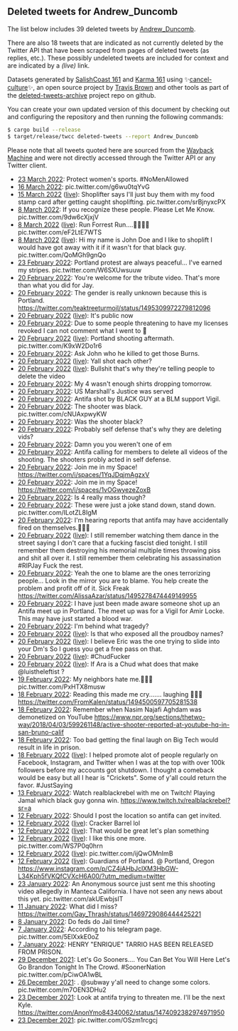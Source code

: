 ## Deleted tweets for Andrew_Duncomb

The list below includes 39 deleted tweets by
[Andrew_Duncomb](https://twitter.com/Andrew_Duncomb).

There are also 18 tweets that are indicated as not currently
deleted by the Twitter API that have been scraped from pages of deleted tweets (as replies, etc.).
These possibly undeleted tweets are included for context and are indicated by a _(live)_ link.


Datasets generated by [SalishCoast 161](https://twitter.com/SalishCoastA) and [Karma 161](https://twitter.com/KarmaOneSixOne)
using ✨[cancel-culture](https://github.com/travisbrown/cancel-culture)✨, an open source project by [Travis Brown](https://twitter.com/travisbrown) 
and other tools as part of the [deleted-tweets-archive](https://github.com/salcoast/deleted-tweets-archive/) project repo on github.

You can create your own updated version of this document by checking out and configuring the
repository and then running the following commands:

```bash
$ cargo build --release
$ target/release/twcc deleted-tweets --report Andrew_Duncomb
```

Please note that all tweets quoted here are sourced from the
[Wayback Machine](https://web.archive.org) and were not directly accessed through the Twitter API or
any Twitter client.

* [23 March 2022](https://web.archive.org/web/20220323054000/https://twitter.com/Andrew_Duncomb/status/1506505938064224259): Protect women's sports.  #NoMenAllowed
* [16 March 2022](https://web.archive.org/web/20220316063657/https://twitter.com/Andrew_Duncomb/status/1503983577574244355): pic.twitter.com/g6wu0tqYvG
* [15 March 2022](https://web.archive.org/web/20220316063657/https://twitter.com/Andrew_Duncomb/status/1503983577574244355) ([live](https://twitter.com/Andrew_Duncomb/status/1503662577443692544)): Shoplifter says I'll just buy them with my food stamp card after getting caught shoplifting. pic.twitter.com/srBjnyxcPX
* [ 8 March 2022](https://web.archive.org/web/20220308082454/https://twitter.com/Andrew_Duncomb/status/1501111532721106944): If you recognize these people. Please Let Me Know. pic.twitter.com/9dw6cXjxjV
* [ 8 March 2022](https://web.archive.org/web/20220308082454/https://twitter.com/Andrew_Duncomb/status/1501111532721106944) ([live](https://twitter.com/Andrew_Duncomb/status/1501111172275138562)): Run Forrest Run....🏃‍♀️🏃‍♂️ pic.twitter.com/eF2LtE7WTS
* [ 8 March 2022](https://web.archive.org/web/20220308082454/https://twitter.com/Andrew_Duncomb/status/1501111532721106944) ([live](https://twitter.com/Andrew_Duncomb/status/1501100610115964928)): Hi my name is John Doe and I like to shoplift  I would have got away with it if it wasn't for that black guy. pic.twitter.com/QoMGh9gnQo
* [23 February 2022](https://web.archive.org/web/20220223122823/https://twitter.com/Andrew_Duncomb/status/1496460628990566400): Portland protest are always peaceful... I've earned my stripes. pic.twitter.com/W6SXUwsuuw
* [20 February 2022](https://web.archive.org/web/20220220171833/https://twitter.com/Andrew_Duncomb/status/1495446484153634818): You're welcome for the tribute video. That's more than what you did for Jay.
* [20 February 2022](https://web.archive.org/web/20220220101951/https://twitter.com/Andrew_Duncomb/status/1495341123669159942): The gender is really unknown because this is Portland. https://twitter.com/teaktreeturmoil/status/1495309972279812096
* [20 February 2022](https://web.archive.org/web/20220220171833/https://twitter.com/Andrew_Duncomb/status/1495446484153634818) ([live](https://twitter.com/Andrew_Duncomb/status/1495340401586180096)): It's public now
* [20 February 2022](https://web.archive.org/web/20220220101610/https://twitter.com/Andrew_Duncomb/status/1495340185025859584): Due to some people threatening to have my licenses revoked I can not comment what I went to 🤣
* [20 February 2022](https://web.archive.org/web/20220220101610/https://twitter.com/Andrew_Duncomb/status/1495340185025859584) ([live](https://twitter.com/Andrew_Duncomb/status/1495338690373042183)): Portland shooting aftermath. pic.twitter.com/K9xW2Do1r6
* [20 February 2022](https://web.archive.org/web/20220220095946/https://twitter.com/Andrew_Duncomb/status/1495336065921523712): Ask John who he killed to get those Burns.
* [20 February 2022](https://web.archive.org/web/20220220095946/https://twitter.com/Andrew_Duncomb/status/1495336065921523712) ([live](https://twitter.com/Andrew_Duncomb/status/1495331789279141888)): Yall shot each other?
* [20 February 2022](https://web.archive.org/web/20220220171833/https://twitter.com/Andrew_Duncomb/status/1495446484153634818) ([live](https://twitter.com/Andrew_Duncomb/status/1495326552258760706)): Bullshit that's why they're telling people to delete the video
* [20 February 2022](https://web.archive.org/web/20220220090729/https://twitter.com/Andrew_Duncomb/status/1495322925481611265): My 4 wasn't enough shirts dropping tomorrow.
* [20 February 2022](https://web.archive.org/web/20220220090657/https://twitter.com/Andrew_Duncomb/status/1495322774763573250): US Marshall's Justice was served
* [20 February 2022](https://web.archive.org/web/20220220082537/https://twitter.com/Andrew_Duncomb/status/1495312368447885312): Antifa shot by BLACK GUY at a BLM support Vigil.
* [20 February 2022](https://web.archive.org/web/20220220080330/https://twitter.com/Andrew_Duncomb/status/1495306824932675587): The shooter was black. pic.twitter.com/cNUAxpwyKW
* [20 February 2022](https://web.archive.org/web/20220220075722/https://twitter.com/Andrew_Duncomb/status/1495305287112085504): Was the shooter black?
* [20 February 2022](https://web.archive.org/web/20220220075523/https://twitter.com/Andrew_Duncomb/status/1495304784470896644): Probably self defense that's why they are deleting vids?
* [20 February 2022](https://web.archive.org/web/20220220074706/https://twitter.com/Andrew_Duncomb/status/1495302679312044035): Damn you you weren't one of em
* [20 February 2022](https://web.archive.org/web/20220220073729/https://twitter.com/Andrew_Duncomb/status/1495300272716849152): Antifa calling for members to delete all videos of the shooting. The shooters probly acted in self defense.
* [20 February 2022](https://web.archive.org/web/20220220072500/https://twitter.com/Andrew_Duncomb/status/1495297113135013888): Join me in my Space! https://twitter.com/i/spaces/1YqJDqjmAgzxV
* [20 February 2022](https://web.archive.org/web/20220220070624/https://twitter.com/Andrew_Duncomb/status/1495292456803266563): Join me in my Space! https://twitter.com/i/spaces/1vOGwyezeZoxB
* [20 February 2022](https://web.archive.org/web/20220220065624/https://twitter.com/Andrew_Duncomb/status/1495289907492753416): Is 4 really mass though?
* [20 February 2022](https://web.archive.org/web/20220220065412/https://twitter.com/Andrew_Duncomb/status/1495289377022349316): These were just a joke stand down, stand down. pic.twitter.com/ILotZL8IgM
* [20 February 2022](https://web.archive.org/web/20220220063306/https://twitter.com/Andrew_Duncomb/status/1495285115215171588): I'm hearing reports that antifa may have accidentally fired on themselves.🤷🏿‍♂️
* [20 February 2022](https://web.archive.org/web/20220220090657/https://twitter.com/Andrew_Duncomb/status/1495322774763573250) ([live](https://twitter.com/Andrew_Duncomb/status/1495284226194763778)): I still remember watching them dance in the street saying I don't care that a fucking fascist died tonight. I still remember them destroying his memorial multiple times throwing piss and shit all over it. I still remember them celebrating his assassination  #RIPJay  Fuck the rest.
* [20 February 2022](https://web.archive.org/web/20220220062426/https://twitter.com/Andrew_Duncomb/status/1495281904135774209): Yeah the one to blame are the ones terrorizing people… Look in the mirror you are to blame.  You help create the problem and profit off of it. Sick Freak https://twitter.com/AlissaAzar/status/1495278474449149955
* [20 February 2022](https://web.archive.org/web/20220220062135/https://twitter.com/Andrew_Duncomb/status/1495281180391854080): I have just been made aware someone shot up an Antifa meet up in Portland. The meet up was for a Vigil for Amir Locke. This may have just started a blood war.
* [20 February 2022](https://web.archive.org/web/20220220061304/https://twitter.com/Andrew_Duncomb/status/1495279041108078595): I'm behind what tragedy?
* [20 February 2022](https://web.archive.org/web/20220220061304/https://twitter.com/Andrew_Duncomb/status/1495279041108078595) ([live](https://twitter.com/Andrew_Duncomb/status/1495253255097503751)): Is that who exposed all the proudboy names?
* [20 February 2022](https://web.archive.org/web/20220220061304/https://twitter.com/Andrew_Duncomb/status/1495279041108078595) ([live](https://twitter.com/Andrew_Duncomb/status/1495232728198893570)): I believe Eric was the one trying to slide into your Dm's So I guess you get a free pass on that.
* [20 February 2022](https://web.archive.org/web/20220220061304/https://twitter.com/Andrew_Duncomb/status/1495279041108078595) ([live](https://twitter.com/Andrew_Duncomb/status/1495221818088509442)): #ChudFucker
* [20 February 2022](https://web.archive.org/web/20220220061304/https://twitter.com/Andrew_Duncomb/status/1495279041108078595) ([live](https://twitter.com/Andrew_Duncomb/status/1495221750056980480)): If Ara is a Chud what does that make  @luistheleftist ?
* [19 February 2022](https://web.archive.org/web/20220219055140/https://twitter.com/Andrew_Duncomb/status/1494911262865584129): My neighbors hate me.🤣🤣🤣 pic.twitter.com/PxHTX8musw
* [18 February 2022](https://web.archive.org/web/20220218094949/https://twitter.com/Andrew_Duncomb/status/1494608814141677571): Reading this made me cry....... laughing 🤣🤣🤣 https://twitter.com/FromKalen/status/1494500597705281538
* [18 February 2022](https://web.archive.org/web/20220218073014/https://twitter.com/Andrew_Duncomb/status/1494573686468190211): Remember when Nasim Najafi Aghdam was demonetized on YouTube https://www.npr.org/sections/thetwo-way/2018/04/03/599261148/active-shooter-reported-at-youtube-hq-in-san-bruno-calif
* [18 February 2022](https://web.archive.org/web/20220218072604/https://twitter.com/Andrew_Duncomb/status/1494572100232744964): Too bad getting the final laugh on Big Tech would result in life in prison.
* [18 February 2022](https://web.archive.org/web/20220218072604/https://twitter.com/Andrew_Duncomb/status/1494572100232744964) ([live](https://twitter.com/Andrew_Duncomb/status/1494563513527726081)): I helped promote alot of people regularly on Facebook, Instagram, and Twitter when I was at the top with over 100k followers before my accounts got shutdown. I thought a comeback would be easy but all I hear is "Crickets". Some of y'all could return the favor.  #JustSaying
* [13 February 2022](https://web.archive.org/web/20220213195529/https://twitter.com/Andrew_Duncomb/status/1492949295728791554): Watch realblackrebel with me on Twitch! Playing Jamal which black guy gonna win. https://www.twitch.tv/realblackrebel?sr=a
* [12 February 2022](https://web.archive.org/web/20220212212244/https://twitter.com/Andrew_Duncomb/status/1492608853694812163): Should I post the location so antifa can get invited.
* [12 February 2022](https://web.archive.org/web/20220212212244/https://twitter.com/Andrew_Duncomb/status/1492608853694812163) ([live](https://twitter.com/Andrew_Duncomb/status/1492592784481476608)): Cracker Barrel lol
* [12 February 2022](https://web.archive.org/web/20220212212244/https://twitter.com/Andrew_Duncomb/status/1492608853694812163) ([live](https://twitter.com/Andrew_Duncomb/status/1492538199117230084)): That would be great let's plan something
* [12 February 2022](https://web.archive.org/web/20220212212244/https://twitter.com/Andrew_Duncomb/status/1492608853694812163) ([live](https://twitter.com/Andrew_Duncomb/status/1492537359677591554)): I like this one more. pic.twitter.com/WS7P0q0hrn
* [12 February 2022](https://web.archive.org/web/20220212212244/https://twitter.com/Andrew_Duncomb/status/1492608853694812163) ([live](https://twitter.com/Andrew_Duncomb/status/1492534220882804737)): pic.twitter.com/ijQwOMnImB
* [12 February 2022](https://web.archive.org/web/20220212212244/https://twitter.com/Andrew_Duncomb/status/1492608853694812163) ([live](https://twitter.com/Andrew_Duncomb/status/1492533190564716544)): Guardians of Portland. @ Portland, Oregon  https://www.instagram.com/p/CZ4jAHbJclXM3HbGW-L34Kph5fVKQfCVXcH6A00/?utm_medium=twitter
* [23 January 2022](https://web.archive.org/web/20220123203229/https://twitter.com/Andrew_Duncomb/status/1485349641163993091): An Anonymous source just sent me this shooting video allegedly in Manteca California. I have not seen any news about this yet. pic.twitter.com/akUEwbjsIT
* [11 January 2022](https://web.archive.org/web/20220111131352/https://twitter.com/Andrew_Duncomb/status/1480889400791760899): What did I miss? https://twitter.com/Gay_Thrash/status/1469729086444425221
* [ 8 January 2022](https://web.archive.org/web/20220108103835/https://twitter.com/Andrew_Duncomb/status/1479763163692236805): Do feds do Jail time?
* [ 7 January 2022](https://web.archive.org/web/20220107193538/https://twitter.com/Andrew_Duncomb/status/1479535219661103108): According to his telegram page. pic.twitter.com/5ElXxkE0oZ
* [ 7 January 2022](https://web.archive.org/web/20220107193538/https://twitter.com/Andrew_Duncomb/status/1479535219661103108): HENRY "ENRIQUE" TARRIO HAS BEEN RELEASED FROM PRISON.
* [29 December 2021](https://web.archive.org/web/20211229214622/https://twitter.com/Andrew_Duncomb/status/1476307341683290114): Let's Go Sooners.... You Can Bet You Will Here Let's Go Brandon Tonight In The Crowd.  #SoonerNation  pic.twitter.com/pCiwOA1wBL
* [26 December 2021](https://web.archive.org/web/20211226224326/https://twitter.com/Andrew_Duncomb/status/1475234524430680065): . @subway  y'all need to change some colors. pic.twitter.com/m7OEN3DHu2
* [23 December 2021](https://web.archive.org/web/20211223190929/https://twitter.com/Andrew_Duncomb/status/1474093557300412417): Look at antifa trying to threaten me. I'll be the next Kyle. https://twitter.com/AnonYmo84340062/status/1474092382974971950
* [23 December 2021](https://web.archive.org/web/20211223152911/https://twitter.com/Andrew_Duncomb/status/1474038053291192324): pic.twitter.com/OSzm1rcgcj
